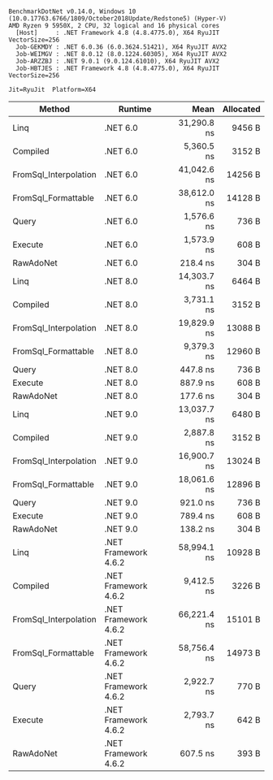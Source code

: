```

BenchmarkDotNet v0.14.0, Windows 10 (10.0.17763.6766/1809/October2018Update/Redstone5) (Hyper-V)
AMD Ryzen 9 5950X, 2 CPU, 32 logical and 16 physical cores
  [Host]     : .NET Framework 4.8 (4.8.4775.0), X64 RyuJIT VectorSize=256
  Job-GEKMDY : .NET 6.0.36 (6.0.3624.51421), X64 RyuJIT AVX2
  Job-WEIMGV : .NET 8.0.12 (8.0.1224.60305), X64 RyuJIT AVX2
  Job-ARZZBJ : .NET 9.0.1 (9.0.124.61010), X64 RyuJIT AVX2
  Job-HBTJES : .NET Framework 4.8 (4.8.4775.0), X64 RyuJIT VectorSize=256

Jit=RyuJit  Platform=X64  

```
| Method                | Runtime              | Mean        | Allocated |
|---------------------- |--------------------- |------------:|----------:|
| Linq                  | .NET 6.0             | 31,290.8 ns |    9456 B |
| Compiled              | .NET 6.0             |  5,360.5 ns |    3152 B |
| FromSql_Interpolation | .NET 6.0             | 41,042.6 ns |   14256 B |
| FromSql_Formattable   | .NET 6.0             | 38,612.0 ns |   14128 B |
| Query                 | .NET 6.0             |  1,576.6 ns |     736 B |
| Execute               | .NET 6.0             |  1,573.9 ns |     608 B |
| RawAdoNet             | .NET 6.0             |    218.4 ns |     304 B |
| Linq                  | .NET 8.0             | 14,303.7 ns |    6464 B |
| Compiled              | .NET 8.0             |  3,731.1 ns |    3152 B |
| FromSql_Interpolation | .NET 8.0             | 19,829.9 ns |   13088 B |
| FromSql_Formattable   | .NET 8.0             |  9,379.3 ns |   12960 B |
| Query                 | .NET 8.0             |    447.8 ns |     736 B |
| Execute               | .NET 8.0             |    887.9 ns |     608 B |
| RawAdoNet             | .NET 8.0             |    177.6 ns |     304 B |
| Linq                  | .NET 9.0             | 13,037.7 ns |    6480 B |
| Compiled              | .NET 9.0             |  2,887.8 ns |    3152 B |
| FromSql_Interpolation | .NET 9.0             | 16,900.7 ns |   13024 B |
| FromSql_Formattable   | .NET 9.0             | 18,061.6 ns |   12896 B |
| Query                 | .NET 9.0             |    921.0 ns |     736 B |
| Execute               | .NET 9.0             |    789.4 ns |     608 B |
| RawAdoNet             | .NET 9.0             |    138.2 ns |     304 B |
| Linq                  | .NET Framework 4.6.2 | 58,994.1 ns |   10928 B |
| Compiled              | .NET Framework 4.6.2 |  9,412.5 ns |    3226 B |
| FromSql_Interpolation | .NET Framework 4.6.2 | 66,221.4 ns |   15101 B |
| FromSql_Formattable   | .NET Framework 4.6.2 | 58,756.4 ns |   14973 B |
| Query                 | .NET Framework 4.6.2 |  2,922.7 ns |     770 B |
| Execute               | .NET Framework 4.6.2 |  2,793.7 ns |     642 B |
| RawAdoNet             | .NET Framework 4.6.2 |    607.5 ns |     393 B |
